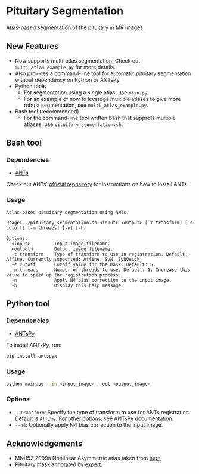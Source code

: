 Pituitary Segmentation
======================

Atlas-based segmentation of the pituitary in MR images.

New Features
------------
- Now supports multi-atlas segmentation. Check out `multi_atlas_example.py` for more details.
- Also provides a command-line tool for automatic pituitary segmentation without dependency on Python or ANTsPy.
- Python tools
  - For segmentation using a single atlas, use `main.py`.
  - For an example of how to leverage multiple atlases to give more robust segmentation, see `multi_atlas_example.py`.
- Bash tool (recommended)
  - For the command-line tool written bash that supprots multiple atlases, use `pituitary_segmentation.sh`.

Bash tool
---------

### Dependencies
- [ANTs](https://github.com/ANTsX/ANTs)

Check out ANTs' [official repository](https://github.com/ANTsX/ANTs) for instructions on how to install ANTs.

### Usage
```
Atlas-based pituitary segmentation using ANTs.

Usage: ./pituitary_segmentation.sh <input> <output> [-t transform] [-c cutoff] [-m threads] [-n] [-h]

Options:
  <input>         Input image filename.
  <output>        Output image filename.
  -t transform    Type of transform to use in registration. Default: Affine. Currently supported: Affine, SyN, SyNQuick.
  -c cutoff       Cutoff value for the mask. Default: 5.
  -m threads      Number of threads to use. Default: 1. Increase this value to speed up the registration process.
  -n              Apply N4 bias correction to the input image.
  -h              Display this help message.
```

Python tool
-----------

### Dependencies
- [ANTsPy](https://github.com/ANTsX/ANTsPy)

To install ANTsPy, run:
```bash
pip install antspyx
```

### Usage
```bash
python main.py --in <input_image> --out <output_image>
```

### Options
- `--transform`: Specify the type of transform to use for ANTs registration. Default is `Affine`.
For other options, see [ANTsPy documentation](https://antspy.readthedocs.io/en/latest/registration.html).
- `--n4`: Optionally apply N4 bias correction to the input image.

Acknowledgements
----------------
- MNI152 2009a Nonlinear Asymmetric atlas taken from [here](https://www.bic.mni.mcgill.ca/ServicesAtlases/ICBM152NLin2009).
- Pituitary mask annotated by [expert](https://github.com/weijunhuashan).
